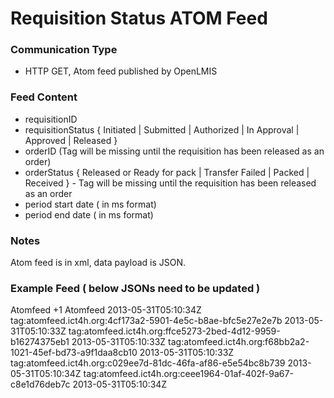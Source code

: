 # Requisition Status ATOM Feed

### Communication Type

- HTTP GET, Atom feed published by OpenLMIS

### Feed Content

- requisitionID
- requisitionStatus  { Initiated | Submitted | Authorized | In Approval | Approved | Released }
- orderID  (Tag will be missing until the requisition has been released as an order)
- orderStatus   { Released or Ready for pack | Transfer Failed | Packed | Received } - Tag will be missing until the requisition has been released as an order
- period start date ( in ms format)
- period end date ( in ms format)

### Notes

Atom feed is in xml, data payload is JSON.

### Example Feed ( below JSONs need to be updated )

<?xml version="1.0" encoding="UTF-8"?>
<feed xmlns="http://www.w3.org/2005/Atom">
  <title>Event feed</title>
  <link rel="self" type="application/atom+xml" href="XXX" />
  <link rel="via" type="application/atom+xml" href="XXX" />
  <author>
    <name>Atomfeed</name>
  </author>
  <id>+1</id>
  <generator uri="https://github.com/ICT4H/atomfeed">Atomfeed</generator>
  <updated>2013-05-31T05:10:34Z</updated>
  <entry>
    <title>Requisition</title>
    <category />
    <id>tag:atomfeed.ict4h.org:4cf173a2-5901-4e5c-b8ae-bfc5e27e2e7b</id>
    <updated>2013-05-31T05:10:33Z</updated>
    <content type="application/vnd.atomfeed+xml"><![CDATA[{"requisitionId":1,"facilityId":1,"programId":1,"periodId":2,"requisitionStatus":"INITIATED","externalSystem":"commTrack"}]]></content>
  </entry>
  <entry>
    <title>Requisition</title>
    <category />
    <id>tag:atomfeed.ict4h.org:ffce5273-2bed-4d12-9959-b16274375eb1</id>
    <updated>2013-05-31T05:10:33Z</updated>
    <content type="application/vnd.atomfeed+xml"><![CDATA[{"requisitionId":1,"facilityId":1,"programId":1,"periodId":2,"requisitionStatus":"SUBMITTED","externalSystem":"commTrack"}]]></content>
  </entry>
  <entry>
    <title>Requisition</title>
    <category />
    <id>tag:atomfeed.ict4h.org:f68bb2a2-1021-45ef-bd73-a9f1daa8cb10</id>
    <updated>2013-05-31T05:10:33Z</updated>
    <content type="application/vnd.atomfeed+xml"><![CDATA[{"requisitionId":1,"facilityId":1,"programId":1,"periodId":2,"requisitionStatus":"AUTHORIZED","externalSystem":"commTrack"}]]></content>
  </entry>
  <entry>
    <title>Requisition</title>
    <category />
    <id>tag:atomfeed.ict4h.org:c029ee7d-81dc-46fa-af86-e5e54bc8b739</id>
    <updated>2013-05-31T05:10:34Z</updated>
    <content type="application/vnd.atomfeed+xml"><![CDATA[{"requisitionId":1,"facilityId":1,"programId":1,"periodId":2,"requisitionStatus":"APPROVED","externalSystem":"commTrack"}]]></content>
  </entry>
  <entry>
    <title>Requisition</title>
    <category />
    <id>tag:atomfeed.ict4h.org:ceee1964-01af-402f-9a67-c8e1d76deb7c</id>
    <updated>2013-05-31T05:10:34Z</updated>
    <content type="application/vnd.atomfeed+xml"><![CDATA[{"requisitionId":1,"facilityId":1,"programId":1,"periodId":2,"requisitionStatus":"RELEASED","externalSystem":"commTrack"}]]></content>
  </entry>
</feed>
